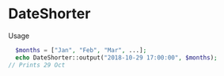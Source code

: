 # DateShorter

Usage

```php
  $months = ["Jan", "Feb", "Mar", ...];
  echo DateShorter::output("2018-10-29 17:00:00", $months);
// Prints 29 Oct
```
